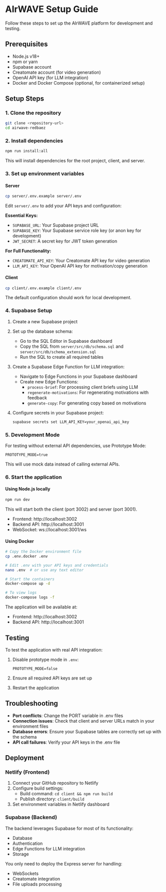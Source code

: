 # AIrWAVE Setup Guide

Follow these steps to set up the AIrWAVE platform for development and testing.

## Prerequisites

- Node.js v18+ 
- npm or yarn
- Supabase account
- Creatomate account (for video generation)
- OpenAI API key (for LLM integration)
- Docker and Docker Compose (optional, for containerized setup)

## Setup Steps

### 1. Clone the repository

```bash
git clone <repository-url>
cd airwave-redbaez
```

### 2. Install dependencies

```bash
npm run install:all
```

This will install dependencies for the root project, client, and server.

### 3. Set up environment variables

#### Server

```bash
cp server/.env.example server/.env
```

Edit `server/.env` to add your API keys and configuration:

**Essential Keys:**
- `SUPABASE_URL`: Your Supabase project URL
- `SUPABASE_KEY`: Your Supabase service role key (or anon key for development)
- `JWT_SECRET`: A secret key for JWT token generation

**For Full Functionality:**
- `CREATOMATE_API_KEY`: Your Creatomate API key for video generation
- `LLM_API_KEY`: Your OpenAI API key for motivation/copy generation

#### Client

```bash
cp client/.env.example client/.env
```

The default configuration should work for local development.

### 4. Supabase Setup

1. Create a new Supabase project
2. Set up the database schema:
   - Go to the SQL Editor in Supabase dashboard
   - Copy the SQL from `server/src/db/schema.sql` and `server/src/db/schema_extension.sql`
   - Run the SQL to create all required tables

3. Create a Supabase Edge Function for LLM integration:
   - Navigate to Edge Functions in your Supabase dashboard
   - Create new Edge Functions:
     - `process-brief`: For processing client briefs using LLM
     - `regenerate-motivations`: For regenerating motivations with feedback
     - `generate-copy`: For generating copy based on motivations

4. Configure secrets in your Supabase project:
   ```bash
   supabase secrets set LLM_API_KEY=your_openai_api_key
   ```

### 5. Development Mode

For testing without external API dependencies, use Prototype Mode:

```
PROTOTYPE_MODE=true
```

This will use mock data instead of calling external APIs.

### 6. Start the application

#### Using Node.js locally

```bash
npm run dev
```

This will start both the client (port 3002) and server (port 3001).

- Frontend: http://localhost:3002
- Backend API: http://localhost:3001
- WebSocket: ws://localhost:3001/ws

#### Using Docker

```bash
# Copy the Docker environment file
cp .env.docker .env

# Edit .env with your API keys and credentials
nano .env  # or use any text editor

# Start the containers
docker-compose up -d

# To view logs
docker-compose logs -f
```

The application will be available at:
- Frontend: http://localhost:3002
- Backend API: http://localhost:3001

## Testing

To test the application with real API integration:

1. Disable prototype mode in `.env`:
   ```
   PROTOTYPE_MODE=false
   ```

2. Ensure all required API keys are set up
3. Restart the application

## Troubleshooting

- **Port conflicts**: Change the PORT variable in .env files
- **Connection issues**: Check that client and server URLs match in your environment files
- **Database errors**: Ensure your Supabase tables are correctly set up with the schema
- **API call failures**: Verify your API keys in the .env file

## Deployment

### Netlify (Frontend)

1. Connect your GitHub repository to Netlify
2. Configure build settings:
   - Build command: `cd client && npm run build`
   - Publish directory: `client/build`
3. Set environment variables in Netlify dashboard

### Supabase (Backend)

The backend leverages Supabase for most of its functionality:
- Database
- Authentication
- Edge Functions for LLM integration
- Storage

You only need to deploy the Express server for handling:
- WebSockets
- Creatomate integration
- File uploads processing